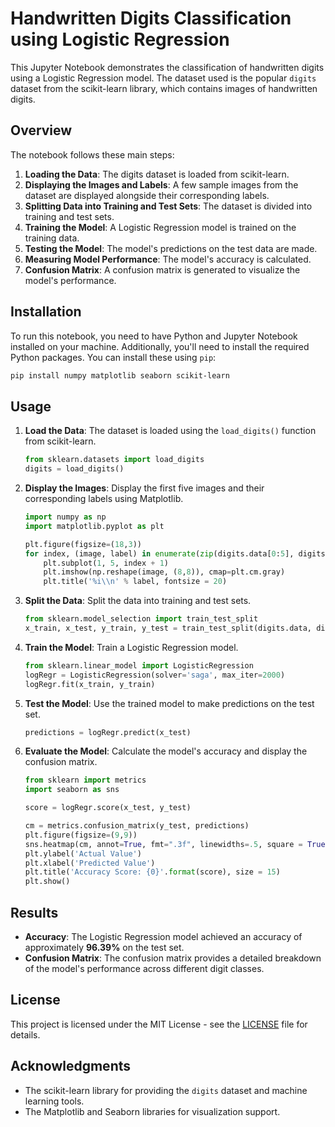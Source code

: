 
# Handwritten Digits Classification using Logistic Regression

This Jupyter Notebook demonstrates the classification of handwritten digits using a Logistic Regression model. The dataset used is the popular `digits` dataset from the scikit-learn library, which contains images of handwritten digits.

## Overview

The notebook follows these main steps:

1. **Loading the Data**: The digits dataset is loaded from scikit-learn.
2. **Displaying the Images and Labels**: A few sample images from the dataset are displayed alongside their corresponding labels.
3. **Splitting Data into Training and Test Sets**: The dataset is divided into training and test sets.
4. **Training the Model**: A Logistic Regression model is trained on the training data.
5. **Testing the Model**: The model's predictions on the test data are made.
6. **Measuring Model Performance**: The model's accuracy is calculated.
7. **Confusion Matrix**: A confusion matrix is generated to visualize the model's performance.

## Installation

To run this notebook, you need to have Python and Jupyter Notebook installed on your machine. Additionally, you'll need to install the required Python packages. You can install these using `pip`:

```bash
pip install numpy matplotlib seaborn scikit-learn
```

## Usage

1. **Load the Data**: The dataset is loaded using the `load_digits()` function from scikit-learn.

    ```python
    from sklearn.datasets import load_digits
    digits = load_digits()
    ```

2. **Display the Images**: Display the first five images and their corresponding labels using Matplotlib.

    ```python
    import numpy as np 
    import matplotlib.pyplot as plt

    plt.figure(figsize=(18,3))
    for index, (image, label) in enumerate(zip(digits.data[0:5], digits.target[0:5])):
        plt.subplot(1, 5, index + 1)
        plt.imshow(np.reshape(image, (8,8)), cmap=plt.cm.gray)
        plt.title('%i\\n' % label, fontsize = 20)
    ```

3. **Split the Data**: Split the data into training and test sets.

    ```python
    from sklearn.model_selection import train_test_split
    x_train, x_test, y_train, y_test = train_test_split(digits.data, digits.target, test_size=0.2, random_state=0)
    ```

4. **Train the Model**: Train a Logistic Regression model.

    ```python
    from sklearn.linear_model import LogisticRegression
    logRegr = LogisticRegression(solver='saga', max_iter=2000)
    logRegr.fit(x_train, y_train)
    ```

5. **Test the Model**: Use the trained model to make predictions on the test set.

    ```python
    predictions = logRegr.predict(x_test)
    ```

6. **Evaluate the Model**: Calculate the model's accuracy and display the confusion matrix.

    ```python
    from sklearn import metrics
    import seaborn as sns

    score = logRegr.score(x_test, y_test)

    cm = metrics.confusion_matrix(y_test, predictions)
    plt.figure(figsize=(9,9))
    sns.heatmap(cm, annot=True, fmt=".3f", linewidths=.5, square = True, cmap = 'Pastel1')
    plt.ylabel('Actual Value')
    plt.xlabel('Predicted Value')
    plt.title('Accuracy Score: {0}'.format(score), size = 15)
    plt.show()
    ```

## Results

- **Accuracy**: The Logistic Regression model achieved an accuracy of approximately **96.39%** on the test set.
- **Confusion Matrix**: The confusion matrix provides a detailed breakdown of the model's performance across different digit classes.

## License

This project is licensed under the MIT License - see the [LICENSE](LICENSE) file for details.

## Acknowledgments

- The scikit-learn library for providing the `digits` dataset and machine learning tools.
- The Matplotlib and Seaborn libraries for visualization support.

